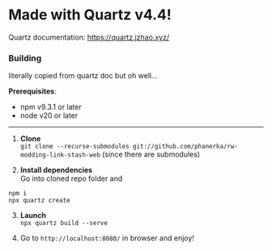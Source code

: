 # Made with Quartz v4.4!

Quartz documentation: https://quartz.jzhao.xyz/

### Building
literally copied from quartz doc but oh well...

**Prerequisites**:
 - npm v9.3.1 or later
 - node v20 or later

---------------------------------------------

1. **Clone**  
`git clone --recurse-submodules git://github.com/phanerka/rw-modding-link-stash-web` (since there are submodules)

2. **Install dependencies**  
Go into cloned repo folder and
```
npm i
npx quartz create
```

3. **Launch**  
`npx quartz build --serve`

4. Go to `http://localhost:8080/` in browser and enjoy!
